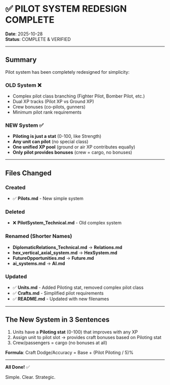 # ✅ PILOT SYSTEM REDESIGN COMPLETE

**Date**: 2025-10-28  
**Status**: COMPLETE & VERIFIED

---

## Summary

Pilot system has been completely redesigned for simplicity:

### OLD System ❌
- Complex pilot class branching (Fighter Pilot, Bomber Pilot, etc.)
- Dual XP tracks (Pilot XP vs Ground XP)
- Crew bonuses (co-pilots, gunners)
- Minimum pilot rank requirements

### NEW System ✅
- **Piloting is just a stat** (0-100, like Strength)
- **Any unit can pilot** (no special class)
- **One unified XP pool** (ground or air XP contributes equally)
- **Only pilot provides bonuses** (crew = cargo, no bonuses)

---

## Files Changed

### Created
- ✅ **Pilots.md** - New simple system

### Deleted
- ❌ **PilotSystem_Technical.md** - Old complex system

### Renamed (Shorter Names)
- **DiplomaticRelations_Technical.md** → **Relations.md**
- **hex_vertical_axial_system.md** → **HexSystem.md**
- **FutureOpportunities.md** → **Future.md**
- **ai_systems.md** → **AI.md**

### Updated
- ✅ **Units.md** - Added Piloting stat, removed complex pilot class
- ✅ **Crafts.md** - Simplified pilot requirements
- ✅ **README.md** - Updated with new filenames

---

## The New System in 3 Sentences

1. Units have a **Piloting stat** (0-100) that improves with any XP
2. Assign unit to pilot slot → provides craft bonuses based on Piloting stat
3. Crew/passengers = cargo (no bonuses at all)

**Formula**: Craft Dodge/Accuracy = Base + (Pilot Piloting / 5)%

---

**All Done!** ✅

Simple. Clear. Strategic.

